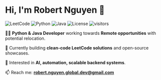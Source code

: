 # Hi, I'm Robert Nguyen 👋

![LeetCode](https://img.shields.io/badge/LeetCode-Active-brightgreen)
![Python](https://img.shields.io/badge/language-python-blue)
![Java](https://img.shields.io/badge/language-java-blue)
![License](https://img.shields.io/badge/license-MIT-blue.svg)
![visitors](https://visitor-badge.laobi.icu/badge?page_id=robert-nguyen-global-dev.robert-nguyen-global-dev)

👨‍💻 **Python & Java Developer** working towards **Remote opportunities** with potential relocation.

🚀 Currently building **clean-code LeetCode solutions** and open-source showcases.

🎯 Interested in **AI, automation, scalable backend systems**.

📫 Reach me: **robert.nguyen.global.dev@gmail.com**
